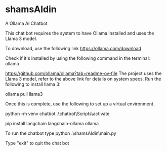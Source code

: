 # shamsAIdin
A Ollama AI Chatbot

This chat bot requires the system to have Ollama installed and uses the Llama 3 model.

To download, use the following link https://ollama.com/download

Check if it's installed by using the following command in the terminal:
ollama


https://github.com/ollama/ollama?tab=readme-ov-file
The project uses the Llama 3 model, refer to the above link for details on system specs. Run the following to install llama 3:

ollama pull llama3


Once this is complete, use the following to set up a virtual environment.

python -m venv chatbot
.\chatbot\Scripts\activate

pip install langchain langchain-ollama ollama


To run the chatbot type python .\shamsAIdin\main.py 

Type "exit" to quit the chat bot

